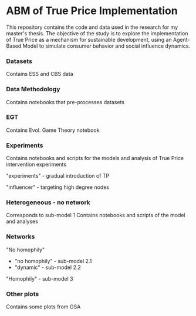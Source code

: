 # ABM of True Price Implementation

This repository contains the code and data used in the research for my master's thesis. The objective of the study is to explore the implementation of True Price as a mechanism for sustainable development, using an Agent-Based Model to simulate consumer behavior and social influence dynamics.

### Datasets

Contains ESS and CBS data

### Data Methodology
Contains notebooks that pre-processes datasets

### EGT
Contains Evol. Game Theory notebook

### Experiments
Contains notebooks and scripts for the models and analysis of True Price intervention experiments

"experiments"  - gradual introduction of TP

"influencer" - targeting high degree nodes

### Heterogeneous - no network

Corresponds to sub-model 1
Contains notebooks and scripts of the model and analyses

### Networks

"No homophily"

- "no homophily" - sub-model 2.1
- "dynamic" - sub-model 2.2

"Homophily" - sub-model 3

### Other plots

Contains some plots from GSA




